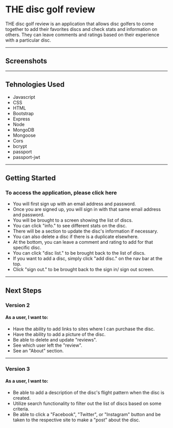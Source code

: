 # THE disc golf review

THE disc golf review is an application that allows disc golfers to come together to add their favorites discs and check stats and information on others. They can leave comments and ratings based on their experience with a particular disc.

---

## Screenshots

---

## Tehnologies Used

- Javascript
- CSS
- HTML
- Bootstrap
- Express
- Node
- MongoDB
- Mongoose
- Cors
- bcrypt
- passport
- passport-jwt

---

## Getting Started

### To access the application, please click here

- You will first sign up with an email address and password.
- Once you are signed up, you will sign in with that same email address and password.
- You will be brought to a screen showing the list of discs.
- You can click "info." to see different stats on the disc.
- There will be a section to update the disc's information if necessary.
- You can also delete a disc if there is a duplicate elsewhere.
- At the bottom, you can leave a comment and rating to add for that specific disc.
- You can click "disc list." to be brought back to the list of discs.
- If you want to add a disc, simply click "add disc." on the nav bar at the top.
- Click "sign out." to be brought back to the sign in/ sign out screen.

---

## Next Steps

### Version 2

#### As a user, I want to:

- Have the ability to add links to sites where I can purchase the disc.
- Have the ability to add a picture of the disc.
- Be able to delete and update "reviews".
- See which user left the "review".
- See an "About" section.

---

### Version 3

#### As a user, I want to:

- Be able to add a description of the disc's flight pattern when the disc is created.
- Utilize search functionality to filter out the list of discs based on some criteria.
- Be able to click a "Facebook", "Twitter", or "Instagram" button and be taken to the respective site to make a "post" about the disc.
